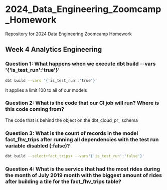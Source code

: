 # 2024_Data_Engineering_Zoomcamp_Homework
Repository for 2024 Data Engineering Zoomcamp Homework

## Week 4 Analytics Engineering

### Question 1: What happens when we execute dbt build --vars '{'is_test_run':'true'}'
```bash
dbt build --vars '{'is_test_run':'true'}'
```
It applies a limit 100 to all of our models

### Question 2: What is the code that our CI job will run? Where is this code coming from?
The code that is behind the object on the dbt_cloud_pr_ schema

### Question 3:  What is the count of records in the model fact_fhv_trips after running all dependencies with the test run variable disabled (:false)?
```bash
dbt build --select+fact_trips+ --vars'{'is_test_run':'false'}'
```

### Question 4: What is the service that had the most rides during the month of July 2019 month with the biggest amount of rides after building a tile for the fact_fhv_trips table?








